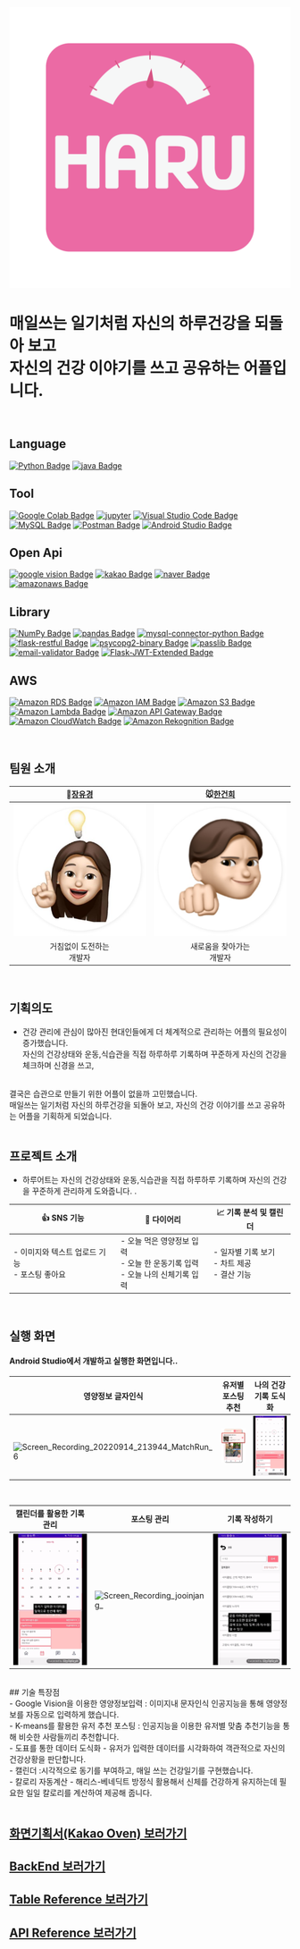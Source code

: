 ![텍스트 이펙트1](https://github.com/subProjectDiet/design/blob/Develop/KakaoTalk_20230405_225341065.png)
<br/>
# 매일쓰는 일기처럼 자신의 하루건강을 되돌아 보고<br/> 자신의 건강 이야기를 쓰고 공유하는 어플입니다.


<br/>

## Language <br/>
[![Python Badge](https://img.shields.io/badge/Python-3776AB?style=flat&logo=Python&logoColor=white)](https://www.python.org/downloads/)
[![java Badge](https://img.shields.io/badge/-java-orange?style=flat)](https://www.oracle.com/java/technologies/downloads/)
<br/>

## Tool<br/>
[![Google Colab Badge](https://img.shields.io/badge/Google%20Colab-F9AB00?style=flat&logo=Google%20Colab&logoColor=white)](https://colab.research.google.com/?hl=ko)
[![jupyter](https://img.shields.io/badge/jupyter-F37626?style=flat&logo=jupyter&logoColor=white)](https://colab.research.google.com/?hl=ko)
[![Visual Studio Code Badge](https://img.shields.io/badge/Visual%20Studio%20Code-007ACC?style=flat&logo=Visual%20Studio%20Code&logoColor=white)](https://code.visualstudio.com/download)
[![MySQL Badge](https://img.shields.io/badge/MySQL-4479A1?style=flat&logo=MySQL&logoColor=white)](https://www.mysql.com/downloads/)
[![Postman Badge](https://img.shields.io/badge/Postman-FF6C37?style=flat&logo=Postman&logoColor=white)](https://www.postman.com/downloads/)
[![Android Studio Badge](https://img.shields.io/badge/Android%20Studio-3DDC84?style=flat&logo=Android%20Studio&logoColor=white)](https://developer.android.com/studio)
<br/>

## Open Api<br/>
[![google vision Badge](https://img.shields.io/badge/google-4285F4?style=flat&logo=google&logoColor=white)](https://colab.research.google.com/?hl=ko)
[![kakao Badge](https://img.shields.io/badge/kakao-FFCD00?style=flat&logo=[kakao&logoColor=white)](https://colab.research.google.com/?hl=ko)
[![naver Badge](https://img.shields.io/badge/naver-03C75A?style=flat&logo=naver&logoColor=white)](https://code.visualstudio.com/download)
[![amazonaws Badge](https://img.shields.io/badge/amazonaws-232F3E?style=flat&logo=amazonaws&logoColor=white)](https://www.mysql.com/downloads/)
<br/>


## Library<br/>
[![NumPy Badge](https://img.shields.io/badge/NumPy-013243?style=flat&logo=NumPy&logoColor=white)](https://numpy.org/install/)
[![pandas Badge](https://img.shields.io/badge/pandas-150458?style=flat&logo=pandas&logoColor=white)](https://pandas.pydata.org/)
[![mysql-connector-python Badge](https://img.shields.io/badge/mysql%20connector-python-3776AB?style=flat&logo=mysql%20connector-python&logoColor=white)](https://pypi.org/project/mysql-connector-python/)
[![flask-restful Badge](https://img.shields.io/badge/flask-restful-000000?style=flat&logo=flask-restful&logoColor=white)](https://flask-restful.readthedocs.io/en/latest/installation.html)
[![psycopg2-binary Badge](https://img.shields.io/badge/psycopg2-binary-FF6C37?style=flat&logo=psycopg2-binary&logoColor=white)](https://pypi.org/project/psycopg2-binary/)
[![passlib Badge](https://img.shields.io/badge/passlib-512BD4?style=flat&logo=passlib&logoColor=white)](https://pypi.org/project/passlib/)
[![email-validator Badge](https://img.shields.io/badge/email-validator-FF6C37?style=flat&logo=email-validator&logoColor=white)](https://pypi.org/project/email-validator/)
[![Flask-JWT-Extended Badge](https://img.shields.io/badge/Flask-JWT%20Extended-FF6C37?style=flat&logo=Flask-JWT%20Extended&logoColor=white)](https://pypi.org/project/Flask-JWT-Extended/)
<br/>

## AWS<br/>
[![Amazon RDS Badge](https://img.shields.io/badge/AWS%20RDS-4479A1?style=flat&logo=Amazon%20RDS&logoColor=white)](https://aws.amazon.com/ko/rds/)
[![Amazon IAM Badge](https://img.shields.io/badge/AWS%20IAM-red?style=flat&logo=Amazon%20IAM&logoColor=white)](https://aws.amazon.com/ko/rds/)
[![Amazon S3 Badge](https://img.shields.io/badge/AWS%20S3-569A31?style=flat&logo=Amazon%20S3&logoColor=white)](https://aws.amazon.com/ko/s3/)
[![Amazon Lambda Badge](https://img.shields.io/badge/AWS%20Lambda-FF9900?style=flat&logo=AWS%20Lambda&logoColor=white)](https://aws.amazon.com/ko/lambda/)
[![Amazon API Gateway Badge](https://img.shields.io/badge/AWS%20API%20Gateway-blue?style=flat&logo=AWS%20API%20Gateway&logoColor=white)](https://aws.amazon.com/ko/api-gateway/)
[![Amazon CloudWatch Badge](https://img.shields.io/badge/AWS%20CloudWatch-FF4F8B?style=flat&logo=AWS%20CloudWatch&logoColor=white)](https://aws.amazon.com/ko/cloudwatch/)
[![Amazon Rekognition Badge](https://img.shields.io/badge/AWS%20Rekognition-blueviolet?style=flat&logo=AWS%20Rekognition&logoColor=white)](https://aws.amazon.com/ko/rekognition/)

<br/>

## 팀원 소개<br/>

|:dog:[장유경]|:mouse:[한건희]|
|:---:|:---:|
|![유경](https://github.com/V3690/Design/blob/develop/%EC%A0%9C%EC%9E%91/%EC%9C%A0%EA%B2%BD%20%ED%94%84%EB%A1%9C%ED%95%84.png)|![건희](https://github.com/V3690/Design/blob/develop/%EC%A0%9C%EC%9E%91/%EA%B1%B4%ED%9D%AC%20%ED%94%84%EB%A1%9C%ED%95%84.png)|
|거침없이 도전하는<br/>개발자|새로움을 찾아가는<br/>개발자|

[김지은]:https://github.com/kimjieun990525
[장유경]:https://github.com/yugyeong1
[장만희]:https://github.com/leopard4
[한건희]:https://github.com/zzanggeonui

<br/>

## 기획의도
- 건강 관리에 관심이 많아진 현대인들에게 더 체계적으로 관리하는 어플의 필요성이 증가했습니다.<br/>
자신의 건강상태와 운동,식습관을 직접 하루하루 기록하며 꾸준하게 자신의 건강을 체크하며 신경을 쓰고,
<br/>
결국은 습관으로 만들기 위한 어플이 없을까 고민했습니다.<br/>
매일쓰는 일기처럼 자신의 하루건강을 되돌아 보고, 자신의 건강 이야기를 쓰고 공유하는 어플을 기획하게 되었습니다.<br/>


<br/>

## 프로젝트 소개<br/>
- 하루어트는 자신의 건강상태와 운동,식습관을 직접 하루하루 기록하며 자신의 건강을 꾸준하게 관리하게 도와줍니다.  .<br/>

|:+1: SNS 기능|:pencil: 다이어리|:chart_with_upwards_trend: 기록 분석 및 캘린더|
|---|---|---|
|- 이미지와 텍스트 업로드 기능<br/>- 포스팅 좋아요|- 오늘 먹은 영양정보 입력<br/>- 오늘 한 운동기록 입력 <br/>- 오늘 나의 신체기록 입력 |- 일자별 기록 보기<br/>- 차트 제공 <br/>- 결산 기능|
<br/>

## 실행 화면 <br/>
#### Android Studio에서 개발하고 실행한 화면입니다..<br/>
|영양정보 글자인식|유저별 포스팅 추천|나의 건강기록 도식화|
|---|---|---|
|&nbsp;&nbsp;![Screen_Recording_20220914_213944_MatchRun_6](https://github.com/subProjectDiet/design/blob/Develop/%EB%B9%84%EC%A0%84%EC%9B%80%EC%A7%A4.gif)|![Screen_Recording_jooinjang](https://github.com/subProjectDiet/design/blob/Develop/%EC%B6%94%EC%B2%9C%ED%8F%AC%EC%8A%A4%ED%8C%85.png)|![Screen_Recording_jooinjang](https://github.com/subProjectDiet/design/blob/Develop/%EB%8F%84%EC%8B%9D%ED%99%94.gif)|
<br/>

|캘린더를 활용한 기록관리|포스팅 관리|기록 작성하기|
|---|---|---|
|![Screen_Recording_jooinjang](https://github.com/subProjectDiet/design/blob/Develop/%EC%BA%98%EB%A6%B0%EB%8D%94.gif)|![Screen_Recording_jooinjang_](https://github.com/subProjectDiet/design/blob/Develop/%ED%8F%AC%EC%8A%A4%ED%8C%85%20%EC%9B%80%EC%A7%A4.gif)|![Screen_Recording_jooinjang](https://github.com/subProjectDiet/design/blob/Develop/%EC%9E%91%EC%84%B1.gif)|
<br/>
## 기술 특장점<br/>
- Google Vision을 이용한 영양정보입력 : 이미지내 문자인식 인공지능을 통해 영양정보를 자동으로 입력하게 했습니다.<br/>
- K-means를 활용한 유저 추천 포스팅 : 인공지능을 이용한 유저별 맞춤 추천기능을 통해 비슷한 사람들끼리 추천합니다.<br/>
- 도표를 통한 데이터 도식화 - 유저가 입력한 데이터를 시각화하여 객관적으로 자신의 건강상황을 판단합니다.<br/>
- 캘린더 :시각적으로 동기를 부여하고, 매일 쓰는 건강일기를 구현했습니다.<br/>
- 칼로리 자동계산 - 해리스-베네딕트 방정식 활용해서 신체를 건강하게 유지하는데 필요한 일일 칼로리를 계산하여 제공해 줍니다.<br/>


<br/>

## [화면기획서(Kakao Oven) 보러가기]<br/>
[화면기획서(Kakao Oven) 보러가기]: [https://ovenapp.io/project/paZcyXQ1Q0lx7gyCZaebUyzliBt10tiS#UHkgY](https://ovenapp.io/view/2WfzUMopgXuWCfZti4a4yf12wU9ri0R5/3LSGN)

## [BackEnd 보러가기]<br/>
[BackEnd 보러가기]: https://github.com/subProjectDiet/aws_diet_severless

## [Table Reference 보러가기]<br/>
[Table Reference 보러가기]: [https://github.com/V3690/AlcoholServer](https://www.erdcloud.com/d/EcqFpAeexdMZx5ec3)

## [API Reference 보러가기]<br/>
[API Reference 보러가기]: [https://www.erdcloud.com/d/cp2BH3T4pAQvAFZAX](https://documenter.getpostman.com/view/26477701/2s93RZM9sd)
